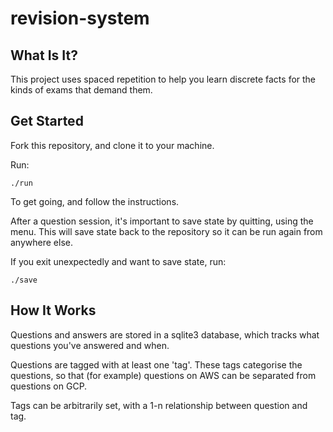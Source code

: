 # revision-system

## What Is It?

This project uses spaced repetition to help you learn discrete facts for the kinds of exams that demand them.

## Get Started

Fork this repository, and clone it to your machine.

Run:

```
./run
```

To get going, and follow the instructions.

After a question session, it's important to save state by quitting, using the menu. This will save state back to the repository so it can be run again from anywhere else.

If you exit unexpectedly and want to save state, run:

```
./save
```

## How It Works

Questions and answers are stored in a sqlite3 database, which tracks what questions you've answered and when.

Questions are tagged with at least one 'tag'. These tags categorise the questions, so that (for example) questions on AWS can be separated from questions on GCP.

Tags can be arbitrarily set, with a 1-n relationship between question and tag.


